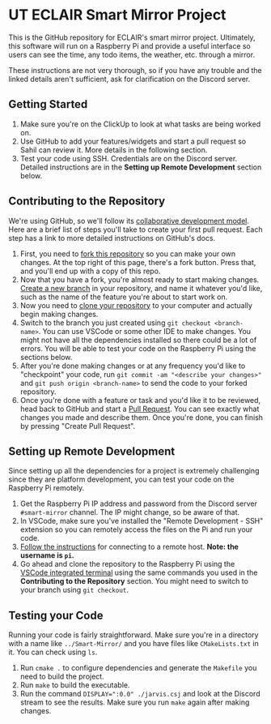 # UT ECLAIR Smart Mirror Project
This is the GitHub repository for ECLAIR's smart mirror project. Ultimately, this software will run on a Raspberry Pi and provide a useful interface so users can see the time, any todo items, the weather, etc. through a mirror.

These instructions are not very thorough, so if you have any trouble and the linked details aren't sufficient, ask for clarification on the Discord server.

## Getting Started
1. Make sure you're on the ClickUp to look at what tasks are being worked on.
2. Use GitHub to add your features/widgets and start a pull request so Sahil can review it. More details in the following section.
3. Test your code using SSH. Credentials are on the Discord server. Detailed instructions are in the **Setting up Remote Development** section below.

## Contributing to the Repository
We're using GitHub, so we'll follow its [collaborative development model](https://docs.github.com/en/github/collaborating-with-pull-requests/getting-started/about-collaborative-development-models). Here are a brief list of steps you'll take to create your first pull request. Each step has a link to more detailed instructions on GitHub's docs.
1. First, you need to [fork this repository](https://docs.github.com/en/github/collaborating-with-pull-requests/working-with-forks/about-forks) so you can make your own changes. At the top right of this page, there's a fork button. Press that, and you'll end up with a copy of this repo.
2. Now that you have a fork, you're almost ready to start making changes. [Create a new branch](https://docs.github.com/en/github/collaborating-with-pull-requests/proposing-changes-to-your-work-with-pull-requests/creating-and-deleting-branches-within-your-repository) in your repository, and name it whatever you'd like, such as the name of the feature you're about to start work on.
3. Now you need to [clone your repository](https://docs.github.com/en/repositories/creating-and-managing-repositories/cloning-a-repository) to your computer and actually begin making changes. 
4. Switch to the branch you just created using `git checkout <branch-name>`. You can use VSCode or some other IDE to make changes. You might not have all the dependencies installed so there could be a lot of errors. You will be able to test your code on the Raspberry Pi using the sections below.
5. After you're done making changes or at any frequency you'd like to "checkpoint" your code, run `git commit -am "<describe your changes>"` and `git push origin <branch-name>` to send the code to your forked repository.
6. Once you're done with a feature or task and you'd like it to be reviewed, head back to GitHub and start a [Pull Request](https://docs.github.com/en/github/collaborating-with-pull-requests/proposing-changes-to-your-work-with-pull-requests/creating-a-pull-request-from-a-fork). You can see exactly what changes you made and describe them. Once you're done, you can finish by pressing "Create Pull Request".

## Setting up Remote Development
Since setting up all the dependencies for a project is extremely challenging since they are platform development, you can test your code on the Raspberry Pi remotely.
1. Get the Raspberry Pi IP address and password from the Discord server `#smart-mirror` channel. The IP might change, so be aware of that.
2. In VSCode, make sure you've installed the "Remote Development - SSH" extension so you can remotely access the files on the Pi and run your code.
3. [Follow the instructions](https://code.visualstudio.com/docs/remote/ssh#_connect-to-a-remote-host) for connecting to a remote host. **Note: the username is `pi`.**
4. Go ahead and clone the repository to the Raspberry Pi using the [VSCode integrated terminal](https://code.visualstudio.com/docs/editor/integrated-terminal) using the same commands you used in the **Contributing to the Repository** section. You might need to switch to your branch using `git checkout`.

## Testing your Code
Running your code is fairly straightforward. Make sure you're in a directory with a name like `../Smart-Mirror/` and you have files like `CMakeLists.txt` in it. You can check using `ls`.
1. Run `cmake .` to configure dependencies and generate the `Makefile` you need to build the project.
2. Run `make` to build the executable.
3. Run the command `DISPLAY=":0.0" ./jarvis.csj` and look at the Discord stream to see the results. Make sure you run `make` again after making changes.
